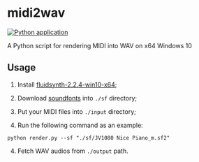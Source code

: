 # midi2wav

[![Python application](https://github.com/george-chou/midi2wav/actions/workflows/python-app.yml/badge.svg)](https://github.com/george-chou/midi2wav/actions/workflows/python-app.yml)

A Python script for rendering MIDI into WAV on x64 Windows 10

## Usage

01. Install <a href="https://www.123pan.com/s/Hl2SVv-EbWRh.html" target="_blank">fluidsynth-2.2.4-win10-x64</a>;

1. Download <a href="https://www.123pan.com/s/Hl2SVv-kbWRh.html" target="_blank">soundfonts</a> into `./sf` directory;

2. Put your MIDI files into `./input` directory;

3. Run the following command as an example:
```
python render.py --sf "./sf/JV1080 Nice Piano_m.sf2"
```
4. Fetch WAV audios from `./output` path.